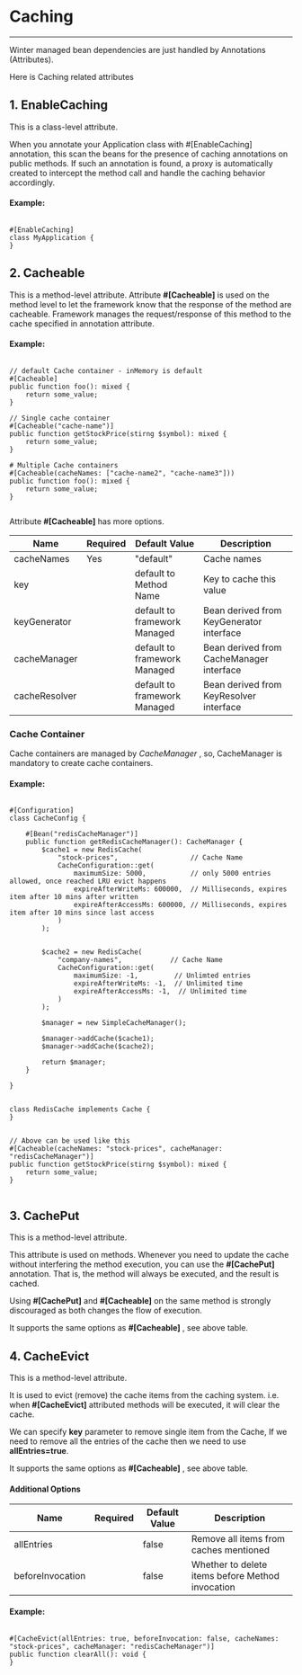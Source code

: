 # Caching

----

Winter managed bean dependencies are just handled by Annotations (Attributes).

Here is Caching related attributes

## 1. EnableCaching

This is a class-level attribute.

When you annotate your Application class with #[EnableCaching] annotation, this scan the beans for the presence of
caching annotations on public methods. If such an annotation is found, a proxy is automatically created to intercept the
method call and handle the caching behavior accordingly.

#### Example:

```phpt

#[EnableCaching]
class MyApplication {
}

```

## 2. Cacheable

This is a method-level attribute. Attribute **#[Cacheable]** is used on the method level to let the framework know that
the response of the method are cacheable. Framework manages the request/response of this method to the cache specified
in annotation attribute.

#### Example:

```phpt

// default Cache container - inMemory is default
#[Cacheable]
public function foo(): mixed {
    return some_value;
}

// Single cache container
#[Cacheable("cache-name")]
public function getStockPrice(stirng $symbol): mixed {
    return some_value;
}

# Multiple Cache containers
#[Cacheable(cacheNames: ["cache-name2", "cache-name3"]))
public function foo(): mixed {
    return some_value;
}


```

Attribute **#[Cacheable]** has more options.

Name | Required | Default Value | Description
------------ | ------------ | ------------ | ------------
cacheNames | Yes | "default" | Cache names
key |  | default to Method Name | Key to cache this value
keyGenerator |  | default to framework Managed | Bean derived from KeyGenerator interface
cacheManager |  | default to framework Managed | Bean derived from CacheManager interface
cacheResolver |  | default to framework Managed | Bean derived from KeyResolver interface

### Cache Container

Cache containers are managed by *CacheManager* , so, CacheManager is mandatory to create cache containers.

#### Example:

```phpt

#[Configuration]
class CacheConfig {

    #[Bean("redisCacheManager")]
    public function getRedisCacheManager(): CacheManager {
        $cache1 = new RedisCache(
            "stock-prices",                  // Cache Name
            CacheConfiguration::get(
                maximumSize: 5000,           // only 5000 entries allowed, once reached LRU evict happens
                expireAfterWriteMs: 600000,  // Milliseconds, expires item after 10 mins after written
                expireAfterAccessMs: 600000, // Milliseconds, expires item after 10 mins since last access
            )
        );
        
        
        $cache2 = new RedisCache(
            "company-names",            // Cache Name
            CacheConfiguration::get(
                maximumSize: -1,         // Unlimted entries
                expireAfterWriteMs: -1,  // Unlimited time
                expireAfterAccessMs: -1,  // Unlimited time
            )
        );
        
        $manager = new SimpleCacheManager();
        
        $manager->addCache($cache1);
        $manager->addCache($cache2);
        
        return $manager;
    }

}


class RedisCache implements Cache {
}


// Above can be used like this
#[Cacheable(cacheNames: "stock-prices", cacheManager: "redisCacheManager")]
public function getStockPrice(stirng $symbol): mixed {
    return some_value;
}


```

## 3. CachePut

This is a method-level attribute.

This attribute is used on methods. Whenever you need to update the cache without interfering the method execution, you
can use the **#[CachePut]** annotation. That is, the method will always be executed, and the result is cached.

Using **#[CachePut]** and **#[Cacheable]** on the same method is strongly discouraged as both changes the flow of
execution.

It supports the same options as **#[Cacheable]** , see above table.

## 4. CacheEvict

This is a method-level attribute.

It is used to evict (remove) the cache items from the caching system. i.e. when **#[CacheEvict]** attributed methods
will be executed, it will clear the cache.

We can specify **key** parameter to remove single item from the Cache, If we need to remove all the entries of the cache
then we need to use **allEntries=true**.

It supports the same options as **#[Cacheable]** , see above table.

#### Additional Options

Name | Required | Default Value | Description
------------ | ------------ | ------------ | ------------
allEntries |  | false | Remove all items from caches mentioned
beforeInvocation |  | false | Whether to delete items before Method invocation 


#### Example:

```phpt

#[CacheEvict(allEntries: true, beforeInvocation: false, cacheNames: "stock-prices", cacheManager: "redisCacheManager")]
public function clearAll(): void {
}

```